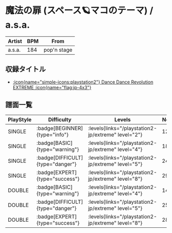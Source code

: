# 魔法の扉 (スペース🪐マコのテーマ) / a.s.a.

|Artist|BPM|From|
|------|---|----|
|a.s.a.|184|pop'n stage|

## 収録タイトル

- [:icon{name="simple-icons:playstation2"} Dance Dance Revolution EXTREME :icon{name="flag:jp-4x3"}](/playstation2-jp/extreme)

## 譜面一覧

|PlayStyle|Difficulty|Levels|Notes|Movie|
|---------|----------|------|-----|-----|
|SINGLE| :badge[BEGINNER]{type="info"}| :levels{links="/playstation2-jp/extreme" level="2"}|120/0||
|SINGLE| :badge[BASIC]{type="warning"}| :levels{links="/playstation2-jp/extreme" level="4"}|189/0||
|SINGLE| :badge[DIFFICULT]{type="danger"}| :levels{links="/playstation2-jp/extreme" level="5"}|249/0||
|SINGLE| :badge[EXPERT]{type="success"}| :levels{links="/playstation2-jp/extreme" level="8"}|296/0||
|DOUBLE| :badge[BASIC]{type="warning"}| :levels{links="/playstation2-jp/extreme" level="4"}|148/0||
|DOUBLE| :badge[DIFFICULT]{type="danger"}| :levels{links="/playstation2-jp/extreme" level="5"}|251/0||
|DOUBLE| :badge[EXPERT]{type="success"}| :levels{links="/playstation2-jp/extreme" level="8"}|284/0||
